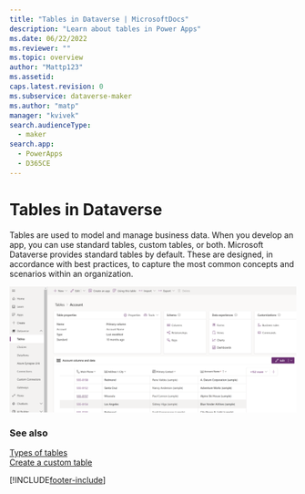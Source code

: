 ```yaml
---
title: "Tables in Dataverse | MicrosoftDocs"
description: "Learn about tables in Power Apps"
ms.date: 06/22/2022
ms.reviewer: ""
ms.topic: overview
author: "Mattp123"
ms.assetid: 
caps.latest.revision: 0
ms.subservice: dataverse-maker
ms.author: "matp"
manager: "kvivek"
search.audienceType: 
  - maker
search.app: 
  - PowerApps
  - D365CE
---
```

# Tables in Dataverse

Tables are used to model and manage business data. When you develop an app, you can use standard tables, custom tables, or both. Microsoft Dataverse provides standard tables by default. These are designed, in accordance with best practices, to capture the most common concepts and scenarios within an organization.

![Dataverse account tables.](media/tables-dataverse.png "Dataverse account tables")

### See also
[Types of tables](types-of-entities.md)<br/>
[Create a custom table](data-platform-create-entity.md)




[!INCLUDE[footer-include](../../includes/footer-banner.md)]